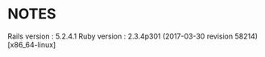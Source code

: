 # NOTES
Rails version :  5.2.4.1
Ruby version  :   2.3.4p301 (2017-03-30 revision 58214) [x86_64-linux]
